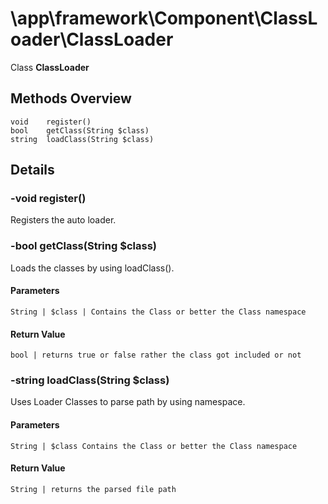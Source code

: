 # \app\framework\Component\ClassLoader\ClassLoader
Class **ClassLoader** 

## Methods Overview

```
void    register()
bool    getClass(String $class)
string  loadClass(String $class)
```

## Details

### -void register()
Registers the auto loader.

### -bool getClass(String $class)
Loads the classes by using loadClass().

#### Parameters
```
String | $class | Contains the Class or better the Class namespace
```

#### Return Value
```
bool | returns true or false rather the class got included or not
```

### -string loadClass(String $class)
Uses Loader Classes to parse path by using namespace.
 
#### Parameters
```
String | $class Contains the Class or better the Class namespace
```

#### Return Value
```
String | returns the parsed file path
```